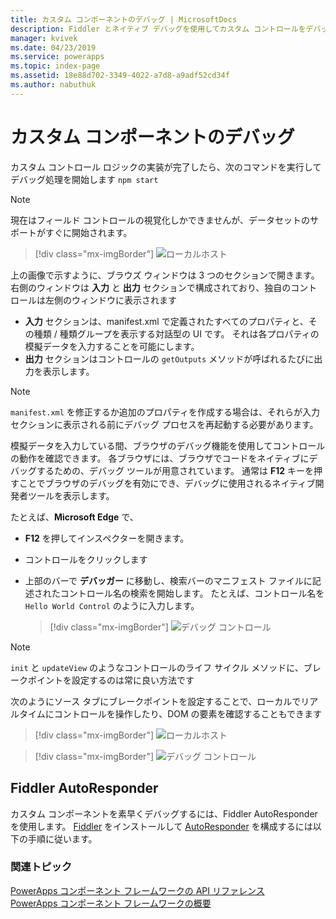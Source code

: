 ```yaml
---
title: カスタム コンポーネントのデバッグ | MicrosoftDocs
description: Fiddler とネイティブ デバッグを使用してカスタム コントロールをデバッグする方法
manager: kvivek
ms.date: 04/23/2019
ms.service: powerapps
ms.topic: index-page
ms.assetid: 18e88d702-3349-4022-a7d8-a9adf52cd34f
ms.author: nabuthuk
---
```

# <a name="debugging-csutom-components"></a>カスタム コンポーネントのデバッグ

カスタム コントロール ロジックの実装が完了したら、次のコマンドを実行してデバッグ処理を開始します `npm start`

> [!NOTE]
> 現在はフィールド コントロールの視覚化しかできませんが、データセットのサポートがすぐに開始されます。

> [!div class="mx-imgBorder"]
> ![ローカルホスト](media/local-host.png "ローカルホスト")

上の画像で示すように、ブラウズ ウィンドウは 3 つのセクションで開きます。 右側のウィンドウは **入力** と **出力** セクションで構成されており、独自のコントロールは左側のウィンドウに表示されます

  - **入力** セクションは、manifest.xml で定義されたすべてのプロパティと、その種類 / 種類グループを表示する対話型の UI です。 それは各プロパティの模擬データを入力することを可能にします。 
  - **出力** セクションはコントロールの `getOutputs` メソッドが呼ばれるたびに出力を表示します。  
 
> [!NOTE]
> `manifest.xml` を修正するか追加のプロパティを作成する場合は、それらが入力セクションに表示される前にデバッグ プロセスを再起動する必要があります。

模擬データを入力している間、ブラウザのデバッグ機能を使用してコントロールの動作を確認できます。 各ブラウザには、ブラウザでコードをネイティブにデバッグするための、デバッグ ツールが用意されています。 通常は **F12** キーを押すことでブラウザのデバッグを有効にでき、デバッグに使用されるネイティブ開発者ツールを表示します。

たとえば、**Microsoft Edge** で、

- **F12** を押してインスペクターを開きます。
- コントロールをクリックします
- 上部のバーで **デバッガー** に移動し、検索バーのマニフェスト ファイルに記述されたコントロール名の検索を開始します。 たとえば、コントロール名を `Hello World Control` のように入力します。

     > [!div class="mx-imgBorder"]
     > ![デバッグ コントロール](media/debug-control.png "デバッグ コントロール")

> [!NOTE]
> `init` と `updateView` のようなコントロールのライフ サイクル メソッドに、ブレークポイントを設定するのは常に良い方法です

次のようにソース タブにブレークポイントを設定することで、ローカルでリアルタイムにコントロールを操作したり、DOM の要素を確認することもできます

> [!div class="mx-imgBorder"]
> ![ローカルホスト](media/local-host.png "ローカルホスト")

> [!div class="mx-imgBorder"]
> ![デバッグ コントロール](media/debug-control-1.png "デバッグ コントロール 1")

## <a name="fiddler-autoresponder"></a>Fiddler AutoResponder

カスタム コンポーネントを素早くデバッグするには、Fiddler AutoResponder を使用します。 [Fiddler](https://www.telerik.com/download/fiddler) をインストールして [AutoResponder](https://docs.microsoft.com/en-us/dynamics365/customer-engagement/developer/streamline-javascript-development-fiddler-autoresponder) を構成するには以下の手順に従います。

### <a name="related-topics"></a>関連トピック

[PowerApps コンポーネント フレームワークの API リファレンス](reference/index.md)<br/>
[PowerApps コンポーネント フレームワークの概要](overview.md)